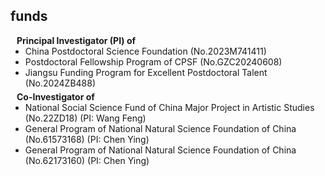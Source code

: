 ## funds

<h4 style="margin:0 10px 0;">Principal Investigator (PI) of</h4>

<ul style="margin:0 0 5px;">
  <li>China Postdoctoral Science Foundation (No.2023M741411)</li>
  <li>Postdoctoral Fellowship Program of CPSF (No.GZC20240608)</li>
  <li>Jiangsu Funding Program for Excellent Postdoctoral Talent (No.2024ZB488)</li>
</ul>

<h4 style="margin:0 10px 0;">Co-Investigator of</h4>

<ul style="margin:0 0 20px;">
  <li>National Social Science Fund of China Major Project in Artistic Studies (No.22ZD18) (PI: Wang Feng)</li>
  <li>General Program of National Natural Science Foundation of China (No.61573168) (PI: Chen Ying)</li>
  <li>General Program of National Natural Science Foundation of China (No.62173160) (PI: Chen Ying) </li>
</ul>
